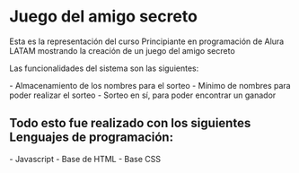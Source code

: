 <h1>Juego del amigo secreto</h1>
<p>Esta es la representación del curso Principiante en programación de Alura LATAM mostrando la creación de un juego del amigo secreto</p>

<p>Las funcionalidades del sistema son las siguientes:</p>
- Almacenamiento de los nombres para el sorteo
- Mínimo de nombres para poder realizar el sorteo
- Sorteo en sí, para poder encontrar un ganador

<h2> Todo esto fue realizado con los siguientes Lenguajes de programación:</h2>
- Javascript
- Base de HTML
- Base CSS
